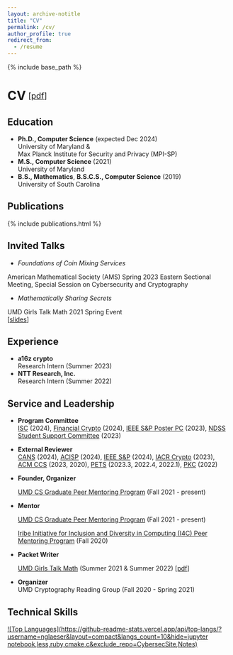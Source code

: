 ```yaml
---
layout: archive-notitle
title: "CV"
permalink: /cv/
author_profile: true
redirect_from:
  - /resume
---
```


{% include base_path %}

<style>
.small {
  font-size: .65em;
  font-weight: normal;
  margin-left: .3em;
}
h1 {
  display: flex;
  align-items: center;
}
.award {
  color: orange;
  font-weight: bold;
}
</style>

# CV <span class="small">[<a class="artifact-link" target="_blank" href="{{ base_path }}/files/Glaeser_CV_research.pdf">pdf</a>]</span>

Education
------
* **Ph.D., Computer Science** (expected Dec 2024)  
  University of Maryland &  
  Max Planck Institute for Security and Privacy (MPI-SP)
* **M.S., Computer Science** (2021)  
  University of Maryland
* **B.S., Mathematics**, **B.S.C.S., Computer Science** (2019)  
  University of South Carolina

Publications
------
  {% include publications.html %}
  
Invited Talks
------
* *Foundations of Coin Mixing Services*  
<!-- <span class="award">[invited talk]</span>   -->
  American Mathematical Society (AMS) Spring 2023 Eastern Sectional Meeting, Special Session on Cybersecurity and Cryptography
* *Mathematically Sharing Secrets*   
<!-- <span class="award">[invited talk]</span>   -->
  UMD Girls Talk Math 2021 Spring Event  
  [<a class="artifact-link" target="_blank" href="https://github.com/nglaeser/gtm2021/tree/main/spring">slides</a>]
  
Experience
------
* **a16z crypto**  
  Research Intern (Summer 2023)  
* **NTT Research, Inc.**  
  Research Intern (Summer 2022)

<!-- Teaching
------ -->
  
Service and Leadership
------
* **Program Committee**  
  <a target="_blank" href="https://isc24.cs.gmu.edu/">ISC</a> (2024), 
  <a target="_blank" href="http://ifca.ai/">Financial Crypto</a> (2024), 
  <a target="_blank" href="https://sp2024.ieee-security.org/cfposters.html">IEEE S&P Poster PC</a> (2023), 
  <a target="_blank" href="https://www.ndss-symposium.org/ndss2023/attend/student-support/">NDSS Student Support Committee</a> (2023)

* **External Reviewer**  
  <a target="_blank" href="https://2024.cansconference.org/">CANS</a> (2024), 
  <a target="_blank" href="https://www.acisp24.com/">ACISP</a> (2024), 
  <a target="_blank" href="https://sp2024.ieee-security.org/past.html">IEEE S&P</a> (2024), 
  <a target="_blank" href="https://crypto.iacr.org/">IACR Crypto</a> (2023), 
  <a target="_blank" href="https://www.sigsac.org/ccs.html">ACM CCS</a> (2023, 2020), 
  <a target="_blank" href="https://petsymposium.org/">PETS</a> (2023.3, 2022.4, 2022.1), 
  <a target="_blank" href="https://pkc.iacr.org/">PKC</a> (2022)
  
* **Founder, Organizer**  
   <!-- UMD CS Graduate Peer Mentoring Program<sup>[<a title="What's that?" class="artifact-link" target="_blank" href="https://gradco.cs.umd.edu/peer-mentoring/">?</a>]</sup> (Fall 2021 - present) -->
  <a target="_blank" href="https://gradco.cs.umd.edu/peer-mentoring/">UMD CS Graduate Peer Mentoring Program</a> (Fall 2021 - present)  

* **Mentor**  
  <!-- UMD CS Graduate Peer Mentoring Program<sup>[<a title="What's that?" class="artifact-link" target="_blank" href="https://gradco.cs.umd.edu/peer-mentoring/">?</a>]</sup> (Fall 2021 - present)   -->
  <a target="_blank" href="https://gradco.cs.umd.edu/peer-mentoring/">UMD CS Graduate Peer Mentoring Program</a> (Fall 2021 - present)  
  <!-- Iribe Initiative for Inclusion and Diversity in Computing (I4C) Peer Mentoring Program<sup>[<a title="What's that?" class="artifact-link" target="_blank" href="https://inclusion.cs.umd.edu/programs#mentoring">?</a>]</sup> (Fall 2020) -->
  <a target="_blank" href="https://inclusion.cs.umd.edu/programs#mentoring">Iribe Initiative for Inclusion and Diversity in Computing (I4C) Peer Mentoring Program</a> (Fall 2020)

* **Packet Writer**  
  <!-- UMD Girls Talk Math<sup>[<a title="What's that?" class="artifact-link" target="_blank" href="https://gtm.math.umd.edu/virtualcamp2021.html">?</a>]</sup> (Summer 2021 & Summer 2022) -->
  <a target="_blank" href="http://gtm.math.umd.edu">UMD Girls Talk Math</a> (Summer 2021 & Summer 2022)
  [<a class="artifact-link" target="_blank" href="https://github.com/nglaeser/gtm2021/blob/main/packet/main.pdf">pdf</a>]

* **Organizer**  
  UMD Cryptography Reading Group (Fall 2020 - Spring 2021)

Technical Skills
------
[![Top Languages](https://github-readme-stats.vercel.app/api/top-langs/?username=nglaeser&layout=compact&langs_count=10&hide=jupyter notebook,less,ruby,cmake,c&exclude_repo=CybersecSite,Notes)](https://github.com/nglaeser)